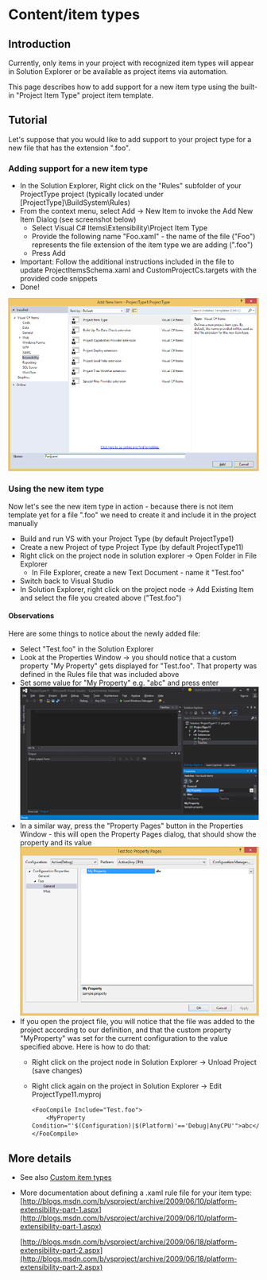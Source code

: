 Content/item types
==================

Introduction
------------

Currently, only items in your project with recognized item types will appear
in Solution Explorer or be available as project items via automation.

This page describes how to add support for a new item type using the
built-in "Project Item Type" project item template.

Tutorial
--------

Let's suppose that you would like to add support to your project type for
a new file that has the extension ".foo".

### Adding support for a new item type

- In the Solution Explorer, Right click on the "Rules" subfolder of your ProjectType project (typically located under [ProjectType]\BuildSystem\Rules)
- From the context menu, select Add -> New Item to invoke the Add New Item Dialog (see screenshot below)
  - Select Visual C# Items\Extensibility\Project Item Type
  - Provide the following name "Foo.xaml" - the name of the file ("Foo") represents the file extension of the item type we are adding (".foo")
  - Press Add
- Important: Follow the additional instructions included in the file to update ProjectItemsSchema.xaml and CustomProjectCs.targets with the provided code snippets
- Done!
    
![](Images/Fig_2.png)
    
### Using the new item type

Now let's see the new item type in action - because there is not item
template yet for a file ".foo" we need to create it and include it in the
project manually

- Build and run VS with your Project Type (by default ProjectType1)
- Create a new Project of type Project Type (by default ProjectType11)
- Right click on the project node in solution explorer -> Open Folder in File Explorer
  - In File Explorer, create a new Text Document - name it "Test.foo"
- Switch back to Visual Studio
- In Solution Explorer, right click on the project node -> Add Existing Item and select the file you created above ("Test.foo")

#### Observations

Here are some things to notice about the newly added file:

- Select "Test.foo" in the Solution Explorer
- Look at the Properties Window -> you should notice that a custom property "My Property" gets displayed for "Test.foo". That property was defined in the Rules file that was included above
- Set some value for "My Property" e.g. "abc" and press enter
![](Images/Fig_3.png)
- In a similar way, press the "Property Pages" button in the Properties Window - this will open the Property Pages dialog, that should show the property and its value
![](Images/Fig_4.png)
- If you open the project file, you will notice that the file was added to the project according to our definition, and that the custom property "MyProperty" was set for the current configuration to the value specified above. Here is how to do that:
  - Right click on the project node in Solution Explorer -> Unload Project (save changes)
  - Right click again on the project in Solution Explorer -> Edit ProjectType11.myproj

        <FooCompile Include="Test.foo">
            <MyProperty Condition="'$(Configuration)|$(Platform)'=='Debug|AnyCPU'">abc</MyProperty>
        </FooCompile>

More details
------------

- See also [Custom item types](Custom_item_types.md)
- More documentation about defining a .xaml rule file for your item type:
    [http://blogs.msdn.com/b/vsproject/archive/2009/06/10/platform-extensibility-part-1.aspx](http://blogs.msdn.com/b/vsproject/archive/2009/06/10/platform-extensibility-part-1.aspx)
    
    [http://blogs.msdn.com/b/vsproject/archive/2009/06/18/platform-extensibility-part-2.aspx](http://blogs.msdn.com/b/vsproject/archive/2009/06/18/platform-extensibility-part-2.aspx)
    
    

